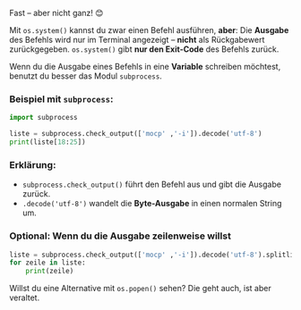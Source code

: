 Fast – aber nicht ganz! 😊

Mit `os.system()` kannst du zwar einen Befehl ausführen, **aber**: Die **Ausgabe** des Befehls wird nur im Terminal angezeigt – **nicht** als Rückgabewert zurückgegeben. `os.system()` gibt **nur den Exit-Code** des Befehls zurück.

Wenn du die Ausgabe eines Befehls in eine **Variable** schreiben möchtest, benutzt du besser das Modul `subprocess`.

### Beispiel mit `subprocess`:
```python
import subprocess

liste = subprocess.check_output(['mocp' ,'-i']).decode('utf-8')
print(liste[18:25])
```

### Erklärung:
- `subprocess.check_output()` führt den Befehl aus und gibt die Ausgabe zurück.
- `.decode('utf-8')` wandelt die **Byte-Ausgabe** in einen normalen String um.

### Optional: Wenn du die Ausgabe zeilenweise willst
```python
liste = subprocess.check_output(['mocp' ,'-i']).decode('utf-8').splitlines()
for zeile in liste:
    print(zeile)
```

Willst du eine Alternative mit `os.popen()` sehen? Die geht auch, ist aber veraltet.
